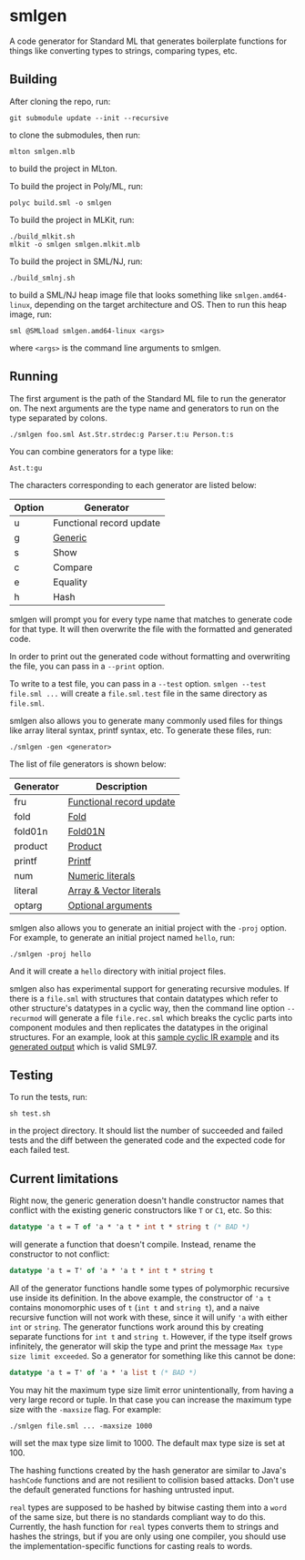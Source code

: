 smlgen
======

A code generator for Standard ML that generates boilerplate functions for
things like converting types to strings, comparing types, etc.

Building
--------

After cloning the repo, run:

```
git submodule update --init --recursive
```

to clone the submodules, then run:

```
mlton smlgen.mlb
```

to build the project in MLton.

To build the project in Poly/ML, run:

```
polyc build.sml -o smlgen
```

To build the project in MLKit, run:

```
./build_mlkit.sh
mlkit -o smlgen smlgen.mlkit.mlb
```

To build the project in SML/NJ, run:

```
./build_smlnj.sh
```

to build a SML/NJ heap image file that looks something like `smlgen.amd64-linux`,
depending on the target architecture and OS. Then to run this heap image, run:

```
sml @SMLload smlgen.amd64-linux <args>
```

where `<args>` is the command line arguments to smlgen.

Running
-------

The first argument is the path of the Standard ML
file to run the generator on. The next arguments are
the type name and generators to run on the type separated by colons.

```
./smlgen foo.sml Ast.Str.strdec:g Parser.t:u Person.t:s
```

You can combine generators for a type like:
```
Ast.t:gu
```

The characters corresponding to each generator are listed below:

| Option |        Generator                                |
|--------|-------------------------------------------------|
|   u    | Functional record update                        |
|   g    | [Generic](https://github.com/DarinM223/generic) |
|   s    | Show                                            |
|   c    | Compare                                         |
|   e    | Equality                                        |
|   h    | Hash                                            |

smlgen will prompt you for every type name that matches to generate code for that type. It will then overwrite the file with the formatted and generated code.

In order to print out the generated code without formatting and overwriting the file, you can pass in a `--print` option.

To write to a test file, you can pass in a `--test` option.
`smlgen --test file.sml ...` will create a `file.sml.test` file
in the same directory as `file.sml`.

smlgen also allows you to generate many commonly used files for things like array literal syntax, printf syntax, etc. To generate these files, run:

```
./smlgen -gen <generator>
```

The list of file generators is shown below:

| Generator |             Description                                                 |
|-----------|-------------------------------------------------------------------------|
| fru       | [Functional record update](http://www.mlton.org/FunctionalRecordUpdate) |
| fold      | [Fold](http://www.mlton.org/Fold)                                       |
| fold01n   | [Fold01N](http://www.mlton.org/Fold01N)                                 |
| product   | [Product](http://www.mlton.org/ProductType)                             |
| printf    | [Printf](http://www.mlton.org/Printf)                                   |
| num       | [Numeric literals](http://www.mlton.org/NumericLiteral)                 |
| literal   | [Array & Vector literals](http://www.mlton.org/ArrayLiteral)            |
| optarg    | [Optional arguments](http://www.mlton.org/OptionalArguments)            |

smlgen also allows you to generate an initial project with the `-proj` option. For example, to generate
an initial project named `hello`, run:

```
./smlgen -proj hello
```

And it will create a `hello` directory with initial project files.

smlgen also has experimental support for generating recursive modules. If there is a `file.sml` with structures that contain datatypes which refer to other structure's datatypes in a cyclic way, then the command
line option `--recurmod` will generate a file `file.rec.sml` which breaks the cyclic parts into component modules
and then replicates the datatypes in the original structures. For an example, look at this [sample cyclic IR example](/test/test21.sml) and its [generated output](/test/test21.sml.expected) which is valid SML97.

Testing
-------

To run the tests, run:

```
sh test.sh
```

in the project directory. It should list the number of succeeded and failed tests and
the diff between the generated code and the expected code for each failed test.

Current limitations
-------------------

Right now, the generic generation doesn't handle constructor names that conflict
with the existing generic constructors like `T` or `C1`, etc. So this:

```sml
datatype 'a t = T of 'a * 'a t * int t * string t (* BAD *)
```

will generate a function that doesn't compile. Instead, rename the constructor
to not conflict:

```sml
datatype 'a t = T' of 'a * 'a t * int t * string t
```

All of the generator functions handle some types of polymorphic recursive use inside its definition. In the above example, the constructor of `'a t` contains monomorphic uses of `t` (`int t` and `string t`), and a naive recursive function will not work with these, since it will unify `'a` with either `int` or `string`.
The generator functions work around this by creating separate functions for `int t` and `string t`.
However, if the type itself grows infinitely, the generator will skip the type
and print the message `Max type size limit exceeded`. So a generator for something like this cannot be done:

```sml
datatype 'a t = T' of 'a * 'a list t (* BAD *)
```

You may hit the maximum type size limit error unintentionally, from having a very large record or tuple.
In that case you can increase the maximum type size with the `-maxsize` flag. For example:

```
./smlgen file.sml ... -maxsize 1000
```

will set the max type size limit to 1000. The default max type size is set at 100.

The hashing functions created by the hash generator are similar to Java's `hashCode` functions
and are not resilient to collision based attacks. Don't use the default generated functions for hashing untrusted input.

`real` types are supposed to be hashed by bitwise casting them into a `word` of the same size, but there is no standards compliant way to do this. Currently, the hash function for `real` types converts them to strings and hashes the strings, but if you are only using one compiler, you should use the implementation-specific functions for casting reals to words.